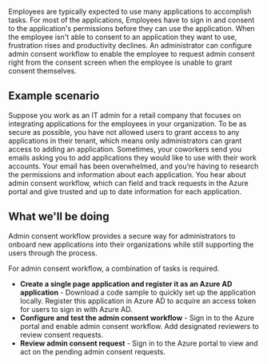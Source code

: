 Employees are typically expected to use many applications to accomplish tasks. For most of the applications, Employees have to sign in and consent to the application's permissions before they can use the application. When the employee isn't able to consent to an application they want to use, frustration rises and productivity declines. An administrator can configure admin consent workflow to enable the employee to request admin consent right from the consent screen when the employee is unable to grant consent themselves.

## Example scenario

Suppose you work as an IT admin for a retail company that focuses on integrating applications for the employees in your organization. To be as secure as possible, you have not allowed users to grant access to any applications in their tenant, which means only administrators can grant access to adding an application. Sometimes, your coworkers send you emails asking you to add applications they would like to use with their work accounts. Your email has been overwhelmed, and you’re having to research the permissions and information about each application. You hear about admin consent workflow, which can field and track requests in the Azure portal and give trusted and up to date information for each application.

## What we'll be doing

Admin consent workflow provides a secure way for administrators to onboard new applications into their organizations while still supporting the users through the process.

For admin consent workflow, a combination of tasks is required.

- **Create a single page application and register it as an Azure AD application** - Download a code sample to quickly set up the application locally. Register this application in Azure AD to acquire an access token for users to sign in with Azure AD.
- **Configure and test the admin consent workflow** - Sign in to the Azure portal and enable admin consent workflow. Add designated reviewers to review consent requests.
- **Review admin consent request** - Sign in to the Azure portal to view and act on the pending admin consent requests.
